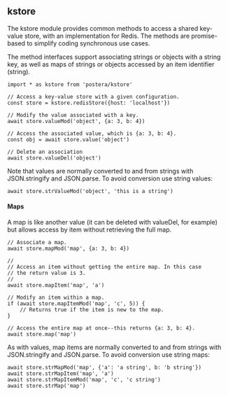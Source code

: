 ## kstore

The kstore module provides common methods to access a shared key-value store,
with an implementation for Redis. The methods are promise-based
to simplify coding synchronous use cases.

The method interfaces support associating strings or objects with a string key,
as well as maps of strings or objects accessed by an item identifier (string).

    import * as kstore from 'postera/kstore'

    // Access a key-value store with a given configuration.
    const store = kstore.redisStore({host: 'localhost'})

    // Modify the value associated with a key.
    await store.valueMod('object', {a: 3, b: 4})

    // Access the associated value, which is {a: 3, b: 4}.
    const obj = await store.value('object')

    // Delete an association
    await store.valueDel('object')

Note that values are normally converted to and from strings with
JSON.stringify and JSON.parse. To avoid conversion use string values:

    await store.strValueMod('object', 'this is a string')

#### Maps

A map is like another value (it can be deleted with valueDel, for example)
but allows access by item without retrieving the full map.

    // Associate a map.
    await store.mapMod('map', {a: 3, b: 4})

    //
    // Access an item without getting the entire map. In this case
    // the return value is 3.
    //
    await store.mapItem('map', 'a')

    // Modify an item within a map.
    if (await store.mapItemMod('map', 'c', 5)) {
        // Returns true if the item is new to the map.
    }

    // Access the entire map at once--this returns {a: 3, b: 4}.
    await store.map('map')

As with values, map items are normally converted to and from strings
with JSON.stringify and JSON.parse. To avoid conversion use string maps:

    await store.strMapMod('map', {'a': 'a string', b: 'b string'})
    await store.strMapItem('map', 'a')
    await store.strMapItemMod('map', 'c', 'c string')
    await store.strMap('map')
